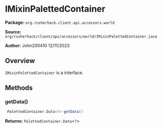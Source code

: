 # IMixinPalettedContainer

**Package:** `org.rusherhack.client.api.accessors.world`

**Source:** `org/rusherhack/client/api/accessors/world/IMixinPalettedContainer.java`

**Author:** John200410 12/11/2023



## Overview

`IMixinPalettedContainer` is a interface.

## Methods

### getData()

```java
 PalettedContainer.Data<?> getData()
```

**Returns:** `PalettedContainer.Data`<`?`>

